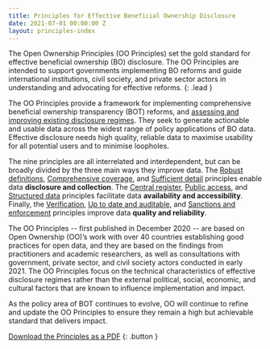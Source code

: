 ```yaml
---
title: Principles for Effective Beneficial Ownership Disclosure
date: 2021-07-01 00:00:00 Z
layout: principles-index
---
```


The Open Ownership Principles (OO Principles) set the gold standard for effective beneficial ownership (BO) disclosure. The OO Principles are intended to support governments implementing BO reforms and guide international institutions, civil society, and private sector actors in understanding and advocating for effective reforms.
{: .lead }

The OO Principles provide a framework for implementing comprehensive beneficial ownership transparency (BOT) reforms, and [assessing and improving existing disclosure regimes](https://www.openownership.org/uploads/Rapid%20assessment%20of%20UK%20performance%20against%20the%20OO%20Principles%20.pdf). They seek to generate actionable and usable data across the widest range of policy applications of BO data. Effective disclosure needs high quality, reliable data to maximise usability for all potential users and to minimise loopholes.

The nine principles are all interrelated and interdependent, but can be broadly divided by the three main ways they improve data. The [Robust definitions](/principles/robust-definitions/), [Comprehensive coverage](/principles/comprehensive-coverage/), and [Sufficient detail](/principles/sufficient-detail/) principles enable data **disclosure and collection**. The [Central register](/principles/central-register/), [Public access](/principles/public-access/), and [Structured data](/principles/structured-data/) principles facilitate data **availability and accessibility**. Finally, the [Verification](/principles/verification/), [Up to date and auditable](/principles/up-to-date-auditable/), and [Sanctions and enforcement](/principles/sanctions-and-enforcement/) principles improve data **quality and reliability**.

The OO Principles -- first published in December 2020 -- are based on Open Ownership (OO)’s work with over 40 countries establishing good practices for open data, and they are based on the findings from practitioners and academic researchers, as well as consultations with government, private sector, and civil society actors conducted in early 2021. The OO Principles focus on the technical characteristics of effective disclosure regimes rather than the external political, social, economic, and cultural factors that are known to influence implementation and impact.

As the policy area of BOT continues to evolve, OO will continue to refine and update the OO Principles to ensure they remain a high but achievable standard that delivers impact.

[Download the Principles as a PDF](/uploads/OO_Principles_EN.pdf) {: .button }